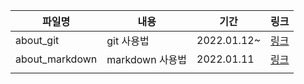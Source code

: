 | 파일명         | 내용            | 기간        | 링크                |
| -------------- | --------------- | ----------- | ------------------- |
| about_git      | git 사용법      | 2022.01.12~ | [링크](./about_git) |
| about_markdown | markdown 사용법 | 2022.01.11  | [링크](./markdown)  |
|                |                 |             |                     |

